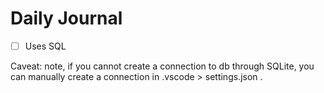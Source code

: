 # Daily Journal

- [ ] Uses SQL

Caveat: note, if you cannot create a connection to db through SQLite, you can manually create a connection in .vscode > settings.json .
